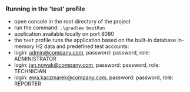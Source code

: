 ### Running in the 'test' profile

- open console in the root directory of the project
- run the command: `.\gradlew bootRun`
- application available locally on port 8080
- the `test` profile runs the application based on the built-in database
  in-memory H2 data and predefined test accounts:
- login: admin@company.com, password: password, role: ADMINISTRATOR
- login: jan.nowak@company.com, password: password, role: TECHNICIAN
- login: ewa.kaczmarek@company.com, password: password, role: REPORTER